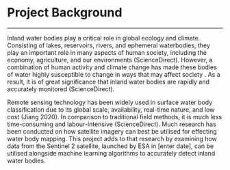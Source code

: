 # Project Background
---
Inland water bodies play a critical role in global ecology and climate. Consisting of lakes, reservoirs, rivers, and ephemeral waterbodies, they play an important role in many aspects of human society, including the economy, agriculture, and our environments (ScienceDirect). However, a combination of human activity and climate change has made these bodies of water highly susceptible to change in ways that may affect society . As a result, it is of great significance that inland water bodies are rapidly and accurately monitored (ScienceDirect).

Remote sensing technology has been widely used in surface water body classification due to its global scale, availability, real-time nature, and low cost (Jiang 2020). In comparison to traditional field methods, it is much less time-consuming and labour-intensive (ScienceDirect). Much research has been conducted on how satellite imagery can best be utilised for effecting water body mapping. This project adds to that research by examining how data from the Sentinel 2 satellite, launched by ESA in [enter date], can be utilised alongside machine learning algorithms to accurately detect inland water bodies.
